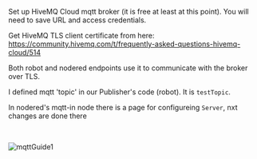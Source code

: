 
Set up HiveMQ Cloud mqtt broker (it is free at least at this point). You will need to save URL and access credentials.

Get HiveMQ TLS client certificate from here: https://community.hivemq.com/t/frequently-asked-questions-hivemq-cloud/514 

Both robot and nodered endpoints use it to communicate with the broker over TLS.

I defined mqtt 'topic' in our Publisher's code (robot). It is  `testTopic`.

In nodered's mqtt-in node there is a page for configureing `Server`, nxt changes are done there

<br>

![mqttGuide1](https://github.com/Artyom-kurguzkin/CC-ASRS/assets/10873919/1e2810cd-2782-406e-b330-6c99ba09a9f6)

<br>

